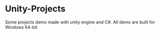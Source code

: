 # Unity-Projects
Some projects demo made with unity engine and C#. All demo are built for Windows 64-bit
